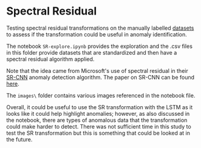 # Spectral Residual

Testing spectral residual transformations on the manually labelled [datasets](../../data/labelled-skyspark-data) to assess if the transformation could be useful in anomaly identification.

The notebook `SR-explore.ipynb` provides the exploration and the .csv files in this folder provide datasets that are standardized and then have a spectral residual algorithm applied.

Note that the idea came from Microsoft's use of spectral residual in their [SR-CNN](https://techcommunity.microsoft.com/t5/ai-customer-engineering-team/overview-of-sr-cnn-algorithm-in-azure-anomaly-detector/ba-p/982798) anomaly detection algorithm. The paper on SR-CNN can be found [here](https://arxiv.org/abs/1906.03821).

The `images\` folder contains various images referenced in the notebook file.

Overall, it could be useful to use the SR transformation with the LSTM as it looks like it could help highlight anomalies; however, as also discussed in the notebook, there are types of anomalous data that the transformation could make harder to detect. There was not sufficient time in this study to test the SR transformation but this is something that could be looked at in the future.
